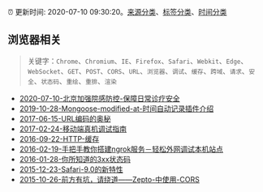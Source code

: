 :alarm_clock: 更新时间: 2020-07-10 09:30:20。[来源分类](../README.md)、[标签分类](../TAGS.md)、[时间分类](../TIMELINE.md)

## 浏览器相关


> 关键字：`Chrome`、`Chromium`、`IE`、`Firefox`、`Safari`、`Webkit`、`Edge`、`WebSocket`、`GET`、`POST`、`CORS`、`URL`、`浏览器`、`调试`、`缓存`、`跨域`、`请求`、`安全`、`状态码`、`重绘`、`重排`、`渲染`



- [2020-07-10-北京加强院感防控-保障日常诊疗安全](http://app.cctv.com/special/cportal/detail/arti/index.html?id=ArtiJYADGx1konepaOPfCtB6200710&isfromapp=1) 
- [2019-10-28-Mongoose-modified-at-时间自动记录插件介绍](https://aotu.io/notes/2019/10/28/modified-at/) 
- [2017-06-15-URL编码的奥秘](https://aotu.io/notes/2017/06/15/The-mystery-of-URL-encoding/) 
- [2017-02-24-移动端真机调试指南](https://aotu.io/notes/2017/02/24/Mobile-debug/) 
- [2016-09-22-HTTP-缓存](https://aotu.io/notes/2016/09/22/http-caching/) 
- [2016-02-19-手把手教你搭建ngrok服务－轻松外网调试本机站点](https://aotu.io/notes/2016/02/19/ngrok/) 
- [2016-01-28-你所知道的3xx状态码](https://aotu.io/notes/2016/01/28/3xx-of-http-status/) 
- [2015-12-23-Safari-9.0的新特性](https://aotu.io/notes/2015/12/23/new-safari-9/) 
- [2015-10-26-前方有坑，请绕道——Zepto-中使用-CORS](https://aotu.io/notes/2015/10/26/zepto-cors/) 